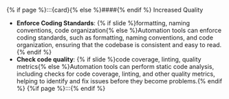 {% if page %}:::{card}{% else %}####{% endif %}  Increased Quality
- **Enforce Coding Standards**: {% if slide %}formatting, naming conventions, code organization{% else %}Automation tools can enforce coding standards, such as formatting, naming conventions, and code organization, ensuring that the codebase is consistent and easy to read.{% endif %}
- **Check code quality**: {% if slide %}code coverage, linting, quality metrics{% else %}Automation tools can perform static code analysis, including checks for code coverage, linting, and other quality metrics, helping to identify and fix issues before they become problems.{% endif %}
{%if page %}:::{% endif %}
